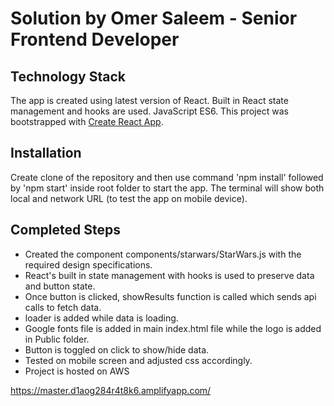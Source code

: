 # Solution by Omer Saleem - Senior Frontend Developer

## Technology Stack
The app is created using latest version of React. Built in React state management and hooks are used.
JavaScript ES6.
This project was bootstrapped with [Create React App](https://github.com/facebook/create-react-app).

## Installation 
Create clone of the repository and then use command 'npm install' followed by 'npm start' inside root folder to start the app.
The terminal will show both local and network URL (to test the app on mobile device).

## Completed Steps
- Created the component components/starwars/StarWars.js with the required design specifications.
- React's built in state management with hooks is used to preserve data and button state.
- Once button is clicked, showResults function is called which sends api calls to fetch data.
- loader is added while data is loading.
- Google fonts file is added in main index.html file while the logo is added in Public folder.
- Button is toggled on click to show/hide data.
- Tested on mobile screen and adjusted css accordingly.
- Project is hosted on AWS

https://master.d1aog284r4t8k6.amplifyapp.com/ 
